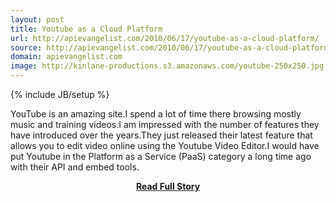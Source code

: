 ```yaml
---
layout: post
title: Youtube as a Cloud Platform
url: http://apievangelist.com/2010/06/17/youtube-as-a-cloud-platform/
source: http://apievangelist.com/2010/06/17/youtube-as-a-cloud-platform/
domain: apievangelist.com
image: http://kinlane-productions.s3.amazonaws.com/youtube-250x250.jpg
---
```

{% include JB/setup %}<p>YouTube is an amazing site.I spend a lot of time there browsing mostly music and training videos.I am impressed with the number of features they have introduced over the years.They just released their latest feature that allows you to edit video online using the Youtube Video Editor.I would have put Youtube in the Platform as a Service (PaaS) category a long time ago with their API and embed tools.</p>
<center><p><a href="http://apievangelist.com/2010/06/17/youtube-as-a-cloud-platform/" style='padding:25px; font-sze:18px; font-weight: bold;'>Read Full Story</a></p></center>
